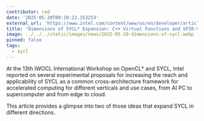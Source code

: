 ```yaml
---
contributor: rod
date: '2025-05-20T09:10:22.153253'
external_url: 'https://www.intel.com/content/www/us/en/developer/articles/technical/sycl-expansion-virtual-functions-and-more.html'
title: 'Dimensions of SYCL* Expansion: C++ Virtual Functions and SPIR-V* Backend'
image: ../../../static/images/news/2025-05-20-dimensions-of-sycl.webp
pinned: false
tags:
  - sycl
---
```

At the 13th IWOCL International Workshop on OpenCL* and SYCL, Intel reported on several experimental proposals for increasing 
the reach and applicability of SYCL as a common cross-architecture framework for accelerated computing for different verticals 
and use cases, from AI PC to supercomputer and from edge to cloud.

This article provides a glimpse into two of those ideas that expand SYCL in different directions.
